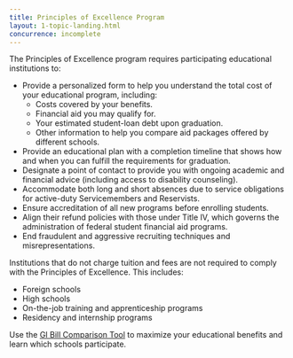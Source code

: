 ```yaml
---
title: Principles of Excellence Program
layout: 1-topic-landing.html
concurrence: incomplete
---
```


The Principles of Excellence program requires participating educational institutions to:

- Provide a personalized form to help you understand the total cost of your educational program, including:
  - Costs covered by your benefits.
  - Financial aid you may qualify for.
  - Your estimated student-loan debt upon graduation.
  - Other information to help you compare aid packages offered by different schools.
- Provide an educational plan with a completion timeline that shows how and when you can fulfill the requirements for graduation.
- Designate a point of contact to provide you with ongoing academic and financial advice (including access to disability counseling).
- Accommodate both long and short absences due to service obligations for active-duty Servicemembers and Reservists.
- Ensure accreditation of all new programs before enrolling students.
- Align their refund policies with those under Title IV, which governs the administration of federal student financial aid programs.
- End fraudulent and aggressive recruiting techniques and misrepresentations.

Institutions that do not charge tuition and fees are not required to comply with the Principles of Excellence. This includes:

- Foreign schools
- High schools
- On-the-job training and apprenticeship programs
- Residency and internship programs

Use the [GI Bill Comparison Tool](/gi-bill-comparison-tool/) to maximize your educational benefits and learn which schools participate.
